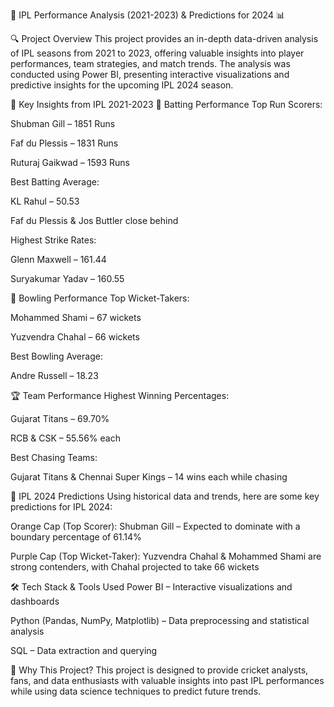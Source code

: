 🏏 IPL Performance Analysis (2021-2023) & Predictions for 2024 📊

🔍 Project Overview
This project provides an in-depth data-driven analysis of IPL seasons from 2021 to 2023, offering valuable insights into player performances, team strategies, and match trends. The analysis was conducted using Power BI, presenting interactive visualizations and predictive insights for the upcoming IPL 2024 season.

📌 Key Insights from IPL 2021-2023
🔹 Batting Performance
Top Run Scorers:

Shubman Gill – 1851 Runs

Faf du Plessis – 1831 Runs

Ruturaj Gaikwad – 1593 Runs

Best Batting Average:

KL Rahul – 50.53

Faf du Plessis & Jos Buttler close behind

Highest Strike Rates:

Glenn Maxwell – 161.44

Suryakumar Yadav – 160.55

🎯 Bowling Performance
Top Wicket-Takers:

Mohammed Shami – 67 wickets

Yuzvendra Chahal – 66 wickets

Best Bowling Average:

Andre Russell – 18.23

🏆 Team Performance
Highest Winning Percentages:

Gujarat Titans – 69.70%

RCB & CSK – 55.56% each

Best Chasing Teams:

Gujarat Titans & Chennai Super Kings – 14 wins each while chasing

🔮 IPL 2024 Predictions
Using historical data and trends, here are some key predictions for IPL 2024:

Orange Cap (Top Scorer): Shubman Gill – Expected to dominate with a boundary percentage of 61.14%

Purple Cap (Top Wicket-Taker): Yuzvendra Chahal & Mohammed Shami are strong contenders, with Chahal projected to take 66 wickets

🛠 Tech Stack & Tools Used
Power BI – Interactive visualizations and dashboards

Python (Pandas, NumPy, Matplotlib) – Data preprocessing and statistical analysis

SQL – Data extraction and querying

📌 Why This Project?
This project is designed to provide cricket analysts, fans, and data enthusiasts with valuable insights into past IPL performances while using data science techniques to predict future trends.

